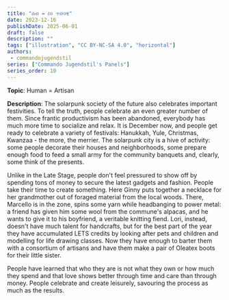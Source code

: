 ```yaml
---
title: "ሰብ = ስነ ጥበባዊ"
date: 2023-12-16
publishDate: 2025-06-01
draft: false
description: ""
tags: ["illustration", "CC BY-NC-SA 4.0", "horizontal"]
authors:
 - commandojugendstil
series: ["Commando Jugendstil's Panels"]
series_order: 10
---
```


**Topic**: 
Human = Artisan

**Description**:
The solarpunk society of the future also celebrates important festivities.
To tell the truth, people celebrate an even greater number of them.
Since frantic productivism has been abandoned, everybody has much more time to socialize and relax.
It is December now, and people get ready to celebrate a variety of festivals: Hanukkah, Yule, Christmas, Kwanzaa - the more, the merrier.
The solarpunk city is a hive of activity: some people decorate their houses and neighborhoods, some prepare enough food to feed a small army for the community banquets and, clearly, some think of the presents.

Unlike in the Late Stage, people don't feel pressured to show off by spending tons of money to secure the latest gadgets and fashion. People take their time to create something.
Here Ginny puts together a necklace for her grandmother out of foraged material from the local woods. There, Marcello is in the zone, spins some yarn while headbanging to power metal: a friend has given him some wool from the commune's alpacas, and he wants to give it to his boyfriend, a veritable knitting fiend.
Lori, instead, doesn't have much talent for handcrafts, but for the best part of the year they have accumulated LETS credits by looking after pets and children and modelling for life drawing classes. Now they have enough to barter them with a consortium of artisans and have them make a pair of Oleatex boots for their little sister.

People have learned that who they are is not what they own or how much they spend and that love shows better through time and care than through money.
People celebrate and create leisurely, savouring the process as much as the results.